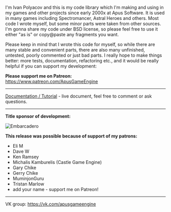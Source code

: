 I'm Ivan Polyacov and this is my code library which I'm making and using in my games and other projects since early 2000x at Apus Software. It is used in many games including Spectromancer, Astral Heroes and others. Most code I wrote myself, but some minor parts were taken from other sources. I'm gonna share my code under BSD license, so please feel free to use it either "as is" or copy@paste any fragments you want.

Please keep in mind that I wrote this code for myself, so while there are many stable and convenient parts, there are also many unfinished, untested, poorly commented or just bad parts. I really hope to make things better: more tests, documentation, refactoring etc., and it would be really helpful if you can support my development:

**Please support me on Patreon:**
https://www.patreon.com/ApusGameEngine

---
[Documentation / Tutorial](https://docs.google.com/document/d/1sl9x3FB-qI7e8DnW6dpUHevZSU8ddfsNHwwTk5ygYUs/edit?usp=sharing) - live document, feel free to comment or ask questions.

---

**Title sponsor of development:**

![Embarcadero](http://apus-software.com/engine/embarcadero.png)

**This release was possible because of support of my patrons:**
* Eli M
* Dave W
* Ken Ramsey
* Michalis Kamburelis (Castle Game Engine)
* Gary Chike
* Gerry Chike
* MuminjonGuru
* Tristan Marlow
* add your name - support me on Patreon!


---
VK group: https://vk.com/apusgameengine
